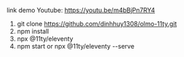 link demo Youtube: https://youtu.be/m4bBjPn7RY4


1. git clone https://github.com/dinhhuy1308/olmo-11ty.git
2. npm install
3. npx @11ty/eleventy
4. npm start or npx @11ty/eleventy --serve